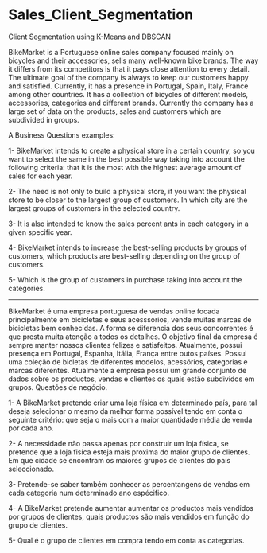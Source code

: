 # Sales_Client_Segmentation
Client Segmentation using K-Means and DBSCAN


BikeMarket is a Portuguese online sales company focused mainly on bicycles and their accessories, sells many well-known bike brands. The way it differs from its competitors is that it pays close attention to every detail. The ultimate goal of the company is always to keep our customers happy and satisfied. Currently, it has a presence in Portugal, Spain, Italy, France among other countries. It has a collection of bicycles of different models, accessories, categories and different brands. Currently the company has a large set of data on the products, sales and customers which are subdivided in groups.

A Business Questions examples:

1-	BikeMarket intends to create a physical store in a certain country, so you want to select the same in the best possible way taking into account the following criteria: that it is the most with the highest average amount of sales for each year.

2-	The need is not only to build a physical store, if you want the physical store to be closer to the largest group of customers. In which city are the largest groups of customers in the selected country.

3-	It is also intended to know the sales percent ants in each category in a given specific year.

4-	BikeMarket intends to increase the best-selling products by groups of customers, which products are best-selling depending on the group of customers.


5-	Which is the group of customers in purchase taking into account the categories.


-----------------------------------------------------------------------------------------------------------------------------------------------------------



BikeMarket é uma empresa portuguesa de vendas online focada principalmente em bicicletas e seus acesssórios, vende muitas marcas de bicicletas bem conhecidas. A forma se diferencia dos seus concorrentes é que presta muita atenção a todos os detalhes. O objetivo final da empresa é sempre manter nossos clientes felizes e satisfeitos. Atualmente, possui presença em Portugal, Espanha, Itália, França entre outos países. Possui uma coleção de bicletas de diferentes modelos, acessórios, categorias e marcas diferentes. Atualmente a empresa possui um grande conjunto de dados sobre os productos, vendas e clientes os quais estão subdividos em grupos. 
Questões de negócio.

1-	A BikeMarket pretende criar uma loja física em determinado país, para tal deseja selecionar o mesmo da melhor forma possível tendo em conta o seguinte critério: que seja o mais com a maior quantidade média de venda por cada ano.

2-	A necessidade não passa apenas por construir um loja física, se pretende que a loja fisíca esteja mais proxima do maior grupo de clientes. Em que cidade se encontram os maiores grupos de clientes do país seleccionado.

3-	Pretende-se saber também conhecer as percentangens de vendas em cada categoria num determinado ano espécifico.

4-	A BikeMarket pretende aumentar aumentar os productos mais vendidos por grupos de clientes, quais productos são mais vendidos em função do grupo de clientes.

5-	Qual é o grupo de clientes em compra tendo em conta as categorias.

